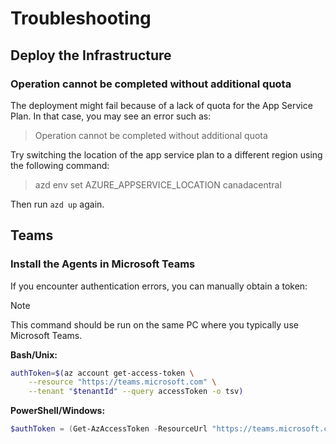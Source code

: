 # Troubleshooting

## Deploy the Infrastructure

### Operation cannot be completed without additional quota

The deployment might fail because of a lack of quota for the App Service Plan. In that case, you may see an error such as:
> Operation cannot be completed without additional quota

Try switching the location of the app service plan to a different region using the following command:
> azd env set AZURE_APPSERVICE_LOCATION canadacentral

Then run `azd up` again.

## Teams

### Install the Agents in Microsoft Teams

If you encounter authentication errors, you can manually obtain a token:

> [!NOTE]
> This command should be run on the same PC where you typically use Microsoft Teams.

**Bash/Unix:**
```sh
authToken=$(az account get-access-token \
    --resource "https://teams.microsoft.com" \
    --tenant "$tenantId" --query accessToken -o tsv)
```

**PowerShell/Windows:**
```powershell
$authToken = (Get-AzAccessToken -ResourceUrl "https://teams.microsoft.com" -Tenant $tenantId).Token
```